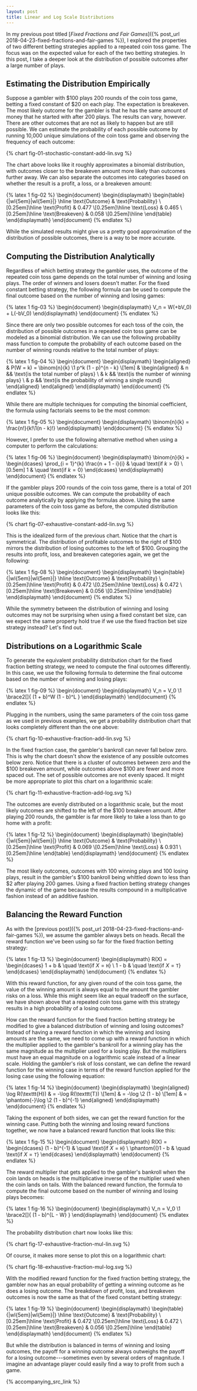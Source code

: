 ```yaml
---
layout: post
title: Linear and Log Scale Distributions
---
```


In my previous post titled [*Fixed Fractions and Fair Games*]({% post_url 2018-04-23-fixed-fractions-and-fair-games %}), I explored the properties of two different betting strategies applied to a repeated coin toss game. The focus was on the expected value for each of the two betting strategies. In this post, I take a deeper look at the distribution of possible outcomes after a large number of plays.

<!--excerpt-->

## Estimating the Distribution Empirically

Suppose a gambler with $100 plays 200 rounds of the coin toss game, betting a fixed constant of $20 on each play. The expectation is breakeven. The most likely outcome for the gambler is that he has the same amount of money that he started with after 200 plays. The results can vary, however. There are other outcomes that are not as likely to happen but are still possible. We can estimate the probability of each possible outcome by running 10,000 unique simulations of the coin toss game and observing the frequency of each outcome:

{% chart fig-01-stochastic-constant-add-lin.svg %}

The chart above looks like it roughly approximates a binomial distribution, with outcomes closer to the breakeven amount more likely than outcomes further away. We can also separate the outcomes into categories based on whether the result is a profit, a loss, or a breakeven amount:

{% latex 1 fig-02 %}
    \begin{document}
    \begin{displaymath}
    \begin{table}{|wl{5em}|wl{5em}|}
    \hline
    \text{Outcome}   & \text{Probability}
    \\[0.25em]\hline
    \text{Profit}    & 0.477
    \\[0.25em]\hline
    \text{Loss}      & 0.465
    \\[0.25em]\hline
    \text{Breakeven} & 0.058
    \\[0.25em]\hline
    \end{table}
    \end{displaymath}
    \end{document}
{% endlatex %}

While the simulated results might give us a pretty good approximation of the distribution of possible outcomes, there is a way to be more accurate.

## Computing the Distribution Analytically

Regardless of which betting strategy the gambler uses, the outcome of the repeated coin toss game depends on the total number of winning and losing plays. The order of winners and losers doesn't matter. For the fixed constant betting strategy, the following formula can be used to compute the final outcome based on the number of winning and losing games:

{% latex 1 fig-03 %}
    \begin{document}
    \begin{displaymath}
    V_n = W(+bV_0) + L(-bV_0)
    \end{displaymath}
    \end{document}
{% endlatex %}

Since there are only two possible outcomes for each toss of the coin, the distribution of possible outcomes in a repeated coin toss game can be modeled as a binomial distribution. We can use the following probability mass function to compute the probability of each outcome based on the number of winning rounds relative to the total number of plays:

{% latex 1 fig-04 %}
    \begin{document}
    \begin{displaymath}
    \begin{aligned}
    & P(W = k) = \binom{n}{k} \1 p^k (1 - p)^{n - k}
    \\[1em]
    &
    \begin{aligned}
    & n && \text{is the total number of plays}
    \\
    & k && \text{is the number of winning plays}
    \\
    & p && \text{is the probability of winning a single round}
    \end{aligned}
    \end{aligned}
    \end{displaymath}
    \end{document}
{% endlatex %}

While there are multiple techniques for computing the binomial coefficient, the formula using factorials seems to be the most common:

{% latex 1 fig-05 %}
    \begin{document}
    \begin{displaymath}
    \binom{n}{k} = \frac{n!}{k!\1(n - k)!}
    \end{displaymath}
    \end{document}
{% endlatex %}

However, I prefer to use the following alternative method when using a computer to perform the calculations:

{% latex 1 fig-06 %}
    \begin{document}
    \begin{displaymath}
    \binom{n}{k} =
    \begin{dcases}
    \prod_{i = 1}^{k} \frac{n + 1 - i}{i} & \quad \text{if $k > 0$}
    \\[0.5em]
    1                                     & \quad \text{if $k = 0$}
    \end{dcases}
    \end{displaymath}
    \end{document}
{% endlatex %}

If the gambler plays 200 rounds of the coin toss game, there is a total of 201 unique possible outcomes. We can compute the probability of each outcome analytically by applying the formulas above. Using the same parameters of the coin toss game as before, the computed distribution looks like this:

{% chart fig-07-exhaustive-constant-add-lin.svg %}

This is the idealized form of the previous chart. Notice that the chart is symmetrical. The distribution of profitable outcomes to the right of $100 mirrors the distribution of losing outcomes to the left of $100. Grouping the results into profit, loss, and breakeven categories again, we get the following:

{% latex 1 fig-08 %}
    \begin{document}
    \begin{displaymath}
    \begin{table}{|wl{5em}|wl{5em}|}
    \hline
    \text{Outcome}   & \text{Probability}
    \\[0.25em]\hline
    \text{Profit}    & 0.472
    \\[0.25em]\hline
    \text{Loss}      & 0.472
    \\[0.25em]\hline
    \text{Breakeven} & 0.056
    \\[0.25em]\hline
    \end{table}
    \end{displaymath}
    \end{document}
{% endlatex %}

While the symmetry between the distribution of winning and losing outcomes may not be surprising when using a fixed constant bet size, can we expect the same property hold true if we use the fixed fraction bet size strategy instead? Let's find out.

## Distributions on a Logarithmic Scale

To generate the equivalent probability distribution chart for the fixed fraction betting strategy, we need to compute the final outcomes differently. In this case, we use the following formula to determine the final outcome based on the number of winning and losing plays:

{% latex 1 fig-09 %}
    \begin{document}
    \begin{displaymath}
    V_n = V_0 \1 \brace2[]{ (1 + b)^W (1 - b)^L }
    \end{displaymath}
    \end{document}
{% endlatex %}

Plugging in the numbers, using the same parameters of the coin toss game as we used in previous examples, we get a probability distribution chart that looks completely different than the one above:

{% chart fig-10-exhaustive-fraction-add-lin.svg %}

In the fixed fraction case, the gambler's bankroll can never fall below zero. This is why the chart doesn't show the existence of any possible outcomes below zero. Notice that there is a cluster of outcomes between zero and the $100 breakeven amount, while outcomes above $100 are fewer and more spaced out. The set of possible outcomes are not evenly spaced. It might be more appropriate to plot this chart on a logarithmic scale:

{% chart fig-11-exhaustive-fraction-add-log.svg %}

The outcomes are evenly distributed on a logarithmic scale, but the most likely outcomes are shifted to the left of the $100 breakeven amount. After playing 200 rounds, the gambler is far more likely to take a loss than to go home with a profit:

{% latex 1 fig-12 %}
    \begin{document}
    \begin{displaymath}
    \begin{table}{|wl{5em}|wl{5em}|}
    \hline
    \text{Outcome}   & \text{Probability}
    \\[0.25em]\hline
    \text{Profit}    & 0.069
    \\[0.25em]\hline
    \text{Loss}      & 0.931
    \\[0.25em]\hline
    \end{table}
    \end{displaymath}
    \end{document}
{% endlatex %}

The most likely outcomes, outcomes with 100 winning plays and 100 losing plays, result in the gambler's $100 bankroll being whittled down to less than $2 after playing 200 games. Using a fixed fraction betting strategy changes the dynamic of the game because the results compound in a multiplicative fashion instead of an additive fashion.

## Balancing the Reward Function

As with the [previous post]({% post_url 2018-04-23-fixed-fractions-and-fair-games %}), we assume the gambler always bets on heads. Recall the reward function we've been using so far for the fixed fraction betting strategy:

{% latex 1 fig-13 %}
    \begin{document}
    \begin{displaymath}
    R(X) =
    \begin{dcases}
    1 + b & \quad \text{if $X = \texttt{H}$}
    \\
    1 - b & \quad \text{if $X = \texttt{T}$}
    \end{dcases}
    \end{displaymath}
    \end{document}
{% endlatex %}

With this reward function, for any given round of the coin toss game, the value of the winning amount is always equal to the amount the gambler risks on a loss. While this might seem like an equal tradeoff on the surface, we have shown above that a repeated coin toss game with this strategy results in a high probability of a losing outcome.

How can the reward function for the fixed fraction betting strategy be modified to give a balanced distribution of winning and losing outcomes? Instead of having a reward function in which the winning and losing amounts are the same, we need to come up with a reward function in which the multiplier applied to the gambler's bankroll for a winning play has the same magnitude as the multiplier used for a losing play. But the multipliers must have an equal magnitude on a logarithmic scale instead of a linear scale. Holding the gambler's risk of loss constant, we can define the reward function for the winning case in terms of the reward function applied for the losing case using the following equation:

{% latex 1 fig-14 %}
    \begin{document}
    \begin{displaymath}
    \begin{aligned}
    \log R(\texttt{H}) & = -\log R(\texttt{T})
    \\[1em]
                       & = -\log \2 (1 - b)
    \\[1em]
                       & = \phantom{-}\log \2 (1 - b)^{-1}
    \end{aligned}
    \end{displaymath}
    \end{document}
{% endlatex %}

Taking the exponent of both sides, we can get the reward function for the winning case. Putting both the winning and losing reward functions together, we now have a balanced reward function that looks like this:

{% latex 1 fig-15 %}
    \begin{document}
    \begin{displaymath}
    R(X) =
    \begin{dcases}
    (1 - b)^{-1}     & \quad \text{if $X = \texttt{H}$}
    \\
    \phantom{(}1 - b & \quad \text{if $X = \texttt{T}$}
    \end{dcases}
    \end{displaymath}
    \end{document}
{% endlatex %}

The reward multiplier that gets applied to the gambler's bankroll when the coin lands on heads is the multiplicative inverse of the multiplier used when the coin lands on tails. With the balanced reward function, the formula to compute the final outcome based on the number of winning and losing plays becomes:

{% latex 1 fig-16 %}
    \begin{document}
    \begin{displaymath}
    V_n = V_0 \1 \brace2[]{ (1 - b)^{L - W} }
    \end{displaymath}
    \end{document}
{% endlatex %}

The probability distribution chart now looks like this:

{% chart fig-17-exhaustive-fraction-mul-lin.svg %}

Of course, it makes more sense to plot this on a logarithmic chart:

{% chart fig-18-exhaustive-fraction-mul-log.svg %}

With the modified reward function for the fixed fraction betting strategy, the gambler now has an equal probability of getting a winning outcome as he does a losing outcome. The breakdown of profit, loss, and breakeven outcomes is now the same as that of the fixed constant betting strategy:

{% latex 1 fig-19 %}
    \begin{document}
    \begin{displaymath}
    \begin{table}{|wl{5em}|wl{5em}|}
    \hline
    \text{Outcome}   & \text{Probability}
    \\[0.25em]\hline
    \text{Profit}    & 0.472
    \\[0.25em]\hline
    \text{Loss}      & 0.472
    \\[0.25em]\hline
    \text{Breakeven} & 0.056
    \\[0.25em]\hline
    \end{table}
    \end{displaymath}
    \end{document}
{% endlatex %}

But while the distribution is balanced in terms of winning and losing outcomes, the payoff for a winning outcome always outweighs the payoff for a losing outcome---sometimes even by several orders of magnitude. I imagine an advantage player could easily find a way to profit from such a game.

{% accompanying_src_link %}

